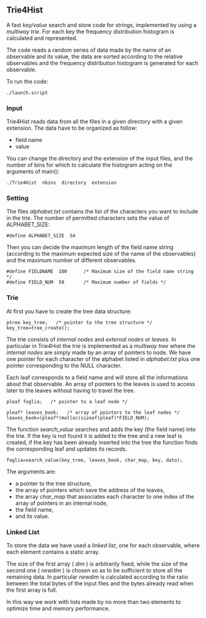 ## Trie4Hist
A fast _key/value_ search and store code for strings, implemented by using a _multiway trie_.
For each key the frequency distribution histogram is calculated and represented.

The code reads a random series of data made by the name of an observable and its value, the data are sorted according to the relative observables
and the frequency distribution histogram is generated for each observable.

To run the code:

    ./launch.script


### Input

Trie4Hist reads data from all the files in a given directory with a given extension.
The data have to be organized as follow:

* field name
* value

You can change the directory and the extension of the input files, and the number of bins for which to calculate the histogram acting on the arguments of main():

    ./Trie4Hist  nbins  directory  extension


### Setting

The files _alphabet.txt_ contains the list of the characters you want to include in the trie.
The number of permitted characters sets the value of ALPHABET_SIZE:

    #define ALPHABET_SIZE  54

Then you can decide the maximum length of the field name string (according to the maximum expected size of the name of the observables) and the maximum number of different observables.

    #define FIELDNAME  100      /* Maximum size of the field name string */
    #define FIELD_NUM  50       /* Maximum number of fields */                      


### Trie

At first you have to create the tree data structure:

    ptree key_tree;   /* pointer to the tree structure */
    key_tree=tree_create();
    
The trie consists of _internal nodes_ and _external nodes_ or _leaves_.
In particular in Trie4Hist the trie is implemented as a _multiway tree_ where the _internal nodes_ are simply made by an array of pointers to node.
We have one pointer for each character of the alphabet listed in _alphabet.txt_ plus one pointer corresponding to the NULL character. 
    
Each leaf corresponds to a field name and will store all the informations about that observable.
An array of pointers to the leaves is used to access later to the leaves without having to travel the tree. 

    pleaf foglia;   /* pointer to a leaf node */

    pleaf* leaves_book;   /* array of pointers to the leaf nodes */
    leaves_book=(pleaf*)malloc(sizeof(pleaf)*FIELD_NUM);

The function _search_value_ searches and adds the key (the field name) into the trie. If the key is not found it is added to the tree and a new leaf is created, 
if the key has been already inserted into the tree the function finds the corresponding leaf and updates its records.

    foglia=search_value(key_tree, leaves_book, char_map, key, dato);
    
The arguments are:
* a pointer to the tree structure,
* the array of pointers which save the address of the leaves,
* the array _char_map_ that associates each character to one index of the array of pointers in an internal node,
* the field name,
* and its value.

### Linked List

To store the data we have used a _linked list_, one for each observable, where each element contains a static array.

The size of the first array ( _dim_ ) is arbitrarily fixed,
while the size of the second one ( _newdim_ ) is chosen so as to be sufficient to store all the remaining data.
In particular _newdim_ is calculated according to the ratio between the total bytes of the input files and the bytes already read when the first array is full.

In this way we work with lists made by no more than two elements to optimize time and memory performance.

